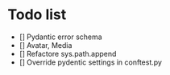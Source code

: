 # Todo list
- [] Pydantic error schema 
- [] Avatar, Media
- [] Refactore sys.path.append
- [] Override pydentic settings in conftest.py

